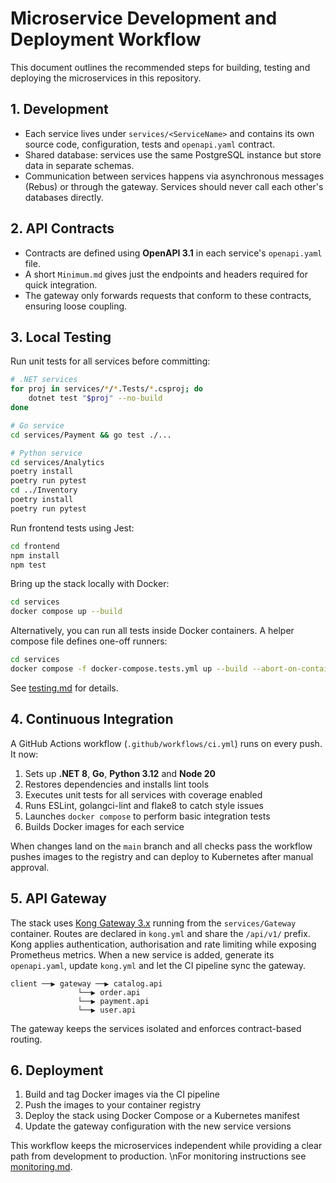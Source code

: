 # Microservice Development and Deployment Workflow

This document outlines the recommended steps for building, testing and deploying the microservices in this repository.

## 1. Development

- Each service lives under `services/<ServiceName>` and contains its own source code, configuration, tests and `openapi.yaml` contract.
- Shared database: services use the same PostgreSQL instance but store data in separate schemas.
- Communication between services happens via asynchronous messages (Rebus) or through the gateway. Services should never call each other's databases directly.

## 2. API Contracts

- Contracts are defined using **OpenAPI 3.1** in each service's `openapi.yaml` file.
- A short `Minimum.md` gives just the endpoints and headers required for quick integration.
- The gateway only forwards requests that conform to these contracts, ensuring loose coupling.

## 3. Local Testing

Run unit tests for all services before committing:

```bash
# .NET services
for proj in services/*/*.Tests/*.csproj; do
    dotnet test "$proj" --no-build
done

# Go service
cd services/Payment && go test ./...

# Python service
cd services/Analytics
poetry install
poetry run pytest
cd ../Inventory
poetry install
poetry run pytest
```

Run frontend tests using Jest:

```bash
cd frontend
npm install
npm test
```

Bring up the stack locally with Docker:

```bash
cd services
docker compose up --build
```

Alternatively, you can run all tests inside Docker containers. A helper compose
file defines one-off runners:

```bash
cd services
docker compose -f docker-compose.tests.yml up --build --abort-on-container-exit
```

See [testing.md](testing.md) for details.

## 4. Continuous Integration

A GitHub Actions workflow (`.github/workflows/ci.yml`) runs on every push. It now:

1. Sets up **.NET 8**, **Go**, **Python 3.12** and **Node 20**
2. Restores dependencies and installs lint tools
3. Executes unit tests for all services with coverage enabled
4. Runs ESLint, golangci-lint and flake8 to catch style issues
5. Launches `docker compose` to perform basic integration tests
6. Builds Docker images for each service

When changes land on the `main` branch and all checks pass the workflow pushes
images to the registry and can deploy to Kubernetes after manual approval.

## 5. API Gateway

The stack uses [Kong Gateway 3.x](https://docs.konghq.com/gateway/) running from the `services/Gateway` container. Routes are declared in `kong.yml` and share the `/api/v1/` prefix. Kong applies authentication, authorisation and rate limiting while exposing Prometheus metrics. When a new service is added, generate its `openapi.yaml`, update `kong.yml` and let the CI pipeline sync the gateway.

```
client ──▶ gateway ──▶ catalog.api
               └──▶ order.api
               └──▶ payment.api
               └──▶ user.api
```

The gateway keeps the services isolated and enforces contract-based routing.

## 6. Deployment

1. Build and tag Docker images via the CI pipeline
2. Push the images to your container registry
3. Deploy the stack using Docker Compose or a Kubernetes manifest
4. Update the gateway configuration with the new service versions

This workflow keeps the microservices independent while providing a clear path from development to production.
\nFor monitoring instructions see [monitoring.md](monitoring.md).
